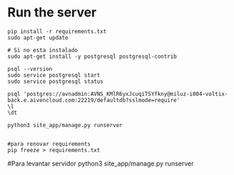 # Run the server

    pip install -r requirements.txt
    sudo apt-get update

    # Si no esta instalado 
    sudo apt-get install -y postgresql postgresql-contrib

    psql --version
    sudo service postgresql start
    sudo service postgresql status

    psql 'postgres://avnadmin:AVNS_KMlR6yxJcuqiTSYfkny@miluz-i004-voltix-back.e.aivencloud.com:22219/defaultdb?sslmode=require'
    \l
    \dt
    
    python3 site_app/manage.py runserver


    #para renovar requirements
    pip freeze > requirements.txt



#Para levantar servidor
    python3 site_app/manage.py runserver
